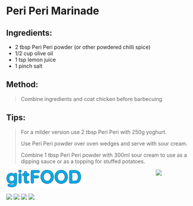 # Peri Peri Marinade

## Ingredients:

- 2 tbsp Peri Peri powder (or other powdered chilli spice)
- 1/2 cup olive oil
- 1 tsp lemon juice
- 1 pinch salt

## Method:

> Combine ingredients and coat chicken before barbecuing

## Tips:

> For a milder version use 2 tbsp Peri Peri with 250g yoghurt.
> 
> Use Peri Peri powder over oven wedges and serve with sour cream.
> 
> Combine 1 tbsp Peri Peri powder with 300ml sour cream to use as a dipping sauce or as a topping for stuffed potatoes.


<img src="../images/logo_sm.png" width="40%" />

<img src="https://profile-counter.glitch.me/gitfood_periperimarinade/count.svg" width="20%" align="right" />

<img src="https://img.shields.io/badge/tag-dinner-blue.svg" /> <img src="https://img.shields.io/badge/tag-sides-blue.svg" /> <img src="https://img.shields.io/badge/tag-vegan-blue.svg" /> <img src="https://img.shields.io/badge/tag-portuguese-blue.svg" /> 